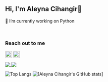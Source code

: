 ## Hi, I'm Aleyna Cihangir👋

🔭 I’m currently working on Python 

<br />

### Reach out to me 

[<img width="22" src="https://unpkg.com/simple-icons@v6/icons/gmail.svg" align="left" />][gmail] 
[<img width="22" src="https://unpkg.com/simple-icons@v6/icons/linkedin.svg" align="left" />][linkedin]

[linkedin]: https://www.linkedin.com/in/aleynacihangir
[gmail]: aleynaacihangir@gmail.com

<br />
<br />
<a href="https://github.com/aleyna-cihangir/github-readme-stats">
  <img align="center" src="https://github-readme-stats.vercel.app/api/top-langs/?username=aleyna-cihangir" />
</a>
<a href="https://github.com/aleyna-cihangir/convoychat">
  <img align="center" src="https://github-readme-stats.vercel.app/api/pin/?username=aleyna-cihangir&repo=convoychat" />
</a>

![Top Langs](https://github-readme-stats.vercel.app/api/top-langs/?username=aleyna-cihangir)   ![[Aleyna Cihangir's GitHub stats]](https://github-readme-stats.vercel.app/api?username=aleyna-cihangir&show_icons=true&border_color=white)


